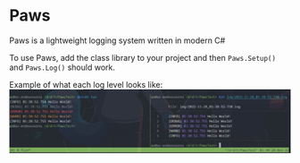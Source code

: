 # Paws
Paws is a lightweight logging system written in modern C#

To use Paws, add the class library to your project and then `Paws.Setup()` and `Paws.Log()` should work.

Example of what each log level looks like:
![Paws](screenshot.png)